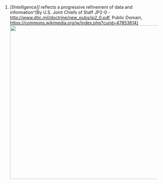 1. _[[Intelligence]]_ reflects a progressive refinement of data and information^[By U.S. Joint Chiefs of Staff JP2-0 - http://www.dtic.mil/doctrine/new_pubs/jp2_0.pdf, Public Domain, https://commons.wikimedia.org/w/index.php?curid=47853614]
	<img src="https://upload.wikimedia.org/wikipedia/commons/e/ee/Relationship_of_data%2C_information_and_intelligence.png" width="500" />